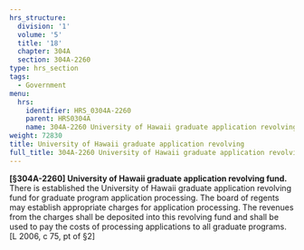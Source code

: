 ```yaml
---
hrs_structure:
  division: '1'
  volume: '5'
  title: '18'
  chapter: 304A
  section: 304A-2260
type: hrs_section
tags:
  - Government
menu:
  hrs:
    identifier: HRS_0304A-2260
    parent: HRS0304A
    name: 304A-2260 University of Hawaii graduate application revolving
weight: 72830
title: University of Hawaii graduate application revolving
full_title: 304A-2260 University of Hawaii graduate application revolving
---
```

**[§304A-2260] University of Hawaii graduate application revolving fund.** There is established the University of Hawaii graduate application revolving fund for graduate program application processing. The board of regents may establish appropriate charges for application processing. The revenues from the charges shall be deposited into this revolving fund and shall be used to pay the costs of processing applications to all graduate programs. [L 2006, c 75, pt of §2]